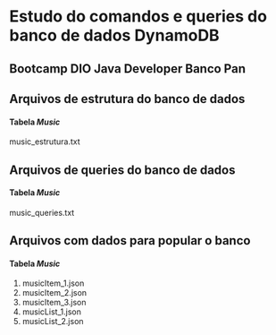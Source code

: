 # Estudo do comandos e queries do banco de dados DynamoDB

## Bootcamp DIO Java Developer Banco Pan

## Arquivos de **estrutura** do banco de dados

#### Tabela *Music*
music_estrutura.txt

## Arquivos de **queries** do banco de dados

#### Tabela *Music*
music_queries.txt

## Arquivos com **dados** para popular o banco

#### Tabela *Music*
1. musicItem_1.json
2. musicItem_2.json
3. musicItem_3.json
4. musicList_1.json
5. musicList_2.json
